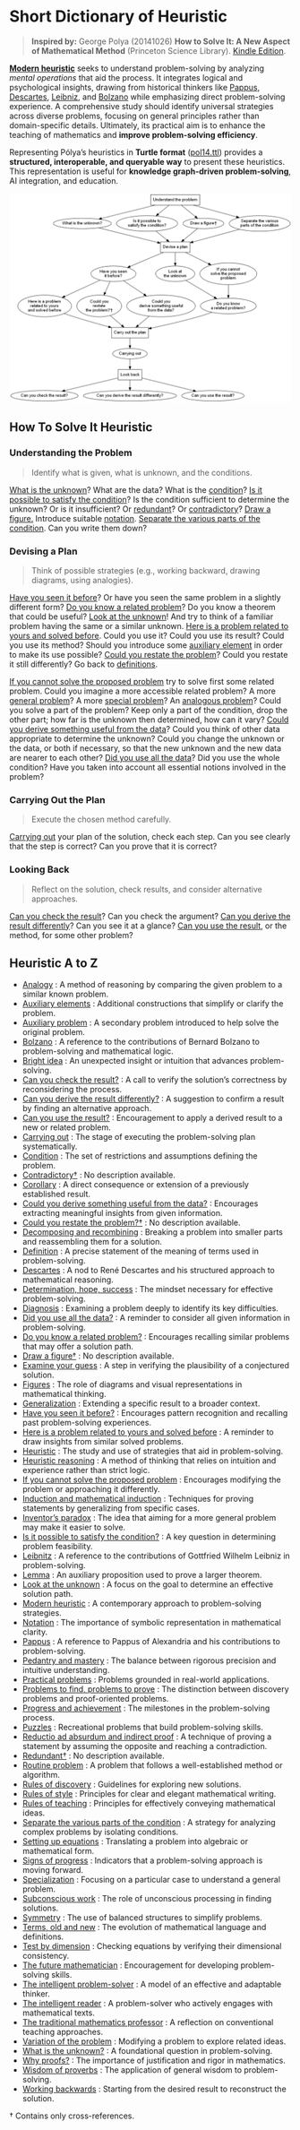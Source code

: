 # Short Dictionary of Heuristic

> **Inspired by:** George Polya (20141026) **How to Solve It: A New Aspect of Mathematical Method** (Princeton Science Library). [Kindle Edition](https://www.amazon.com/How-Solve-Aspect-Mathematical-Method-ebook/dp/B0073X0IOA/).

[**Modern heuristic**](ModernHeuristic.md) seeks to understand problem-solving by analyzing *mental operations* that aid the process. It integrates logical and psychological insights, drawing from historical thinkers like [Pappus](Pappus.md), [Descartes](Descartes.md), [Leibniz](Leibnitz.md), and [Bolzano](Bolzano.md) while emphasizing direct problem-solving experience. A comprehensive study should identify universal strategies across diverse problems, focusing on general principles rather than domain-specific details. Ultimately, its practical aim is to enhance the teaching of mathematics and **improve problem-solving efficiency**.

Representing Pólya’s heuristics in  **Turtle format** ([pol14.ttl](pol14.ttl)) provides a **structured, interoperable, and queryable way** to present these heuristics. This representation is useful for **knowledge graph-driven problem-solving**, AI integration, and education.

![](PolyaG-2014.png)

## How To Solve It Heuristic
### Understanding the Problem 
> Identify what is given, what is unknown, and the conditions.

[What is the unknown](WhatIsTheUnknown.md)? What are the data? What is the [condition](Condition.md)? [Is it possible to satisfy the condition](IsItPossibleToSatisfyTheCondition.md)? Is the condition sufficient to determine the unknown? Or is it insufficient? Or [redundant](Redundant.md)? Or [contradictory](Contradictory.md)? [Draw a figure.](DrawAFigure.md) Introduce suitable [notation](Notation.md). [Separate the various parts of the condition](SeparateTheVariousPartsOfTheCondition.md). Can you write them down?


### Devising a Plan 
> Think of possible strategies (e.g., working backward, drawing diagrams, using analogies).

[Have you seen it before](HaveYouSeenItBefore.md)? Or have you seen the same problem in a slightly different form? [Do you know a related problem](DoYouKnowARelatedProblem.md)? Do you know a theorem that could be useful? [Look at the unknown](LookAtTheUnknown.md)! And try to think of a familiar problem having the same or a similar unknown. [Here is a problem related to yours and solved before](HereIsAProblemRelatedToYoursAndSolvedBefore.md). Could you use it? Could you use its result? Could you use its method? Should you introduce some [auxiliary element](AuxiliaryElements.md) in order to make its use possible? [Could you restate the problem](CouldYouRestateTheProblem.md)? Could you restate it still differently? Go back to [definitions](Definition.md). 

[If you cannot solve the proposed problem](IfYouCannotSolveTheProposedProblem.md) try to solve first some related problem. Could you imagine a more accessible related problem? A more [general problem](Generalization.md)? A more [special problem](Specialization.md)? An [analogous problem](Analogy.md)? Could you solve a part of the problem? Keep only a part of the condition, drop the other part; how far is the unknown then determined, how can it vary? [Could you derive something useful from the data](CouldYouDeriveSomethingUsefulFromTheData.md)? Could you think of other data appropriate to determine the unknown? Could you change the unknown or the data, or both if necessary, so that the new unknown and the new data are nearer to each other? [Did you use all the data](DidYouUseAllTheData.md)? Did you use the whole condition? Have you taken into account all essential notions involved in the problem?


### Carrying Out the Plan 
> Execute the chosen method carefully.

[Carrying out](CarryingOut.md) your plan of the solution, check each step. Can you see clearly that the step is correct? Can you prove that it is correct?


### Looking Back 
> Reflect on the solution, check results, and consider alternative approaches.

[Can you check the result](CanYouCheckTheResult.md)? Can you check the argument? [Can you derive the result differently](CanYouDeriveTheResultDifferently.md)? Can you see it at a glance? [Can you use the result](CanYouUseTheResult.md), or the method, for some other problem?


## Heuristic A to Z
- [Analogy](Analogy.md) : A method of reasoning by comparing the given problem to a similar known problem.
- [Auxiliary elements](AuxiliaryElements.md) : Additional constructions that simplify or clarify the problem.
- [Auxiliary problem](AuxiliaryProblem.md) : A secondary problem introduced to help solve the original problem.
- [Bolzano](Bolzano.md) : A reference to the contributions of Bernard Bolzano to problem-solving and mathematical logic.
- [Bright idea](BrightIdea.md) : An unexpected insight or intuition that advances problem-solving.
- [Can you check the result?](CanYouCheckTheResult.md) : A call to verify the solution’s correctness by reconsidering the process.
- [Can you derive the result differently?](CanYouDeriveTheResultDifferently.md) : A suggestion to confirm a result by finding an alternative approach.
- [Can you use the result?](CanYouUseTheResult.md) : Encouragement to apply a derived result to a new or related problem.
- [Carrying out](CarryingOut.md) : The stage of executing the problem-solving plan systematically.
- [Condition](Condition.md) : The set of restrictions and assumptions defining the problem.
- [Contradictory†](Contradictory.md) : No description available.
- [Corollary](Corollary.md) : A direct consequence or extension of a previously established result.
- [Could you derive something useful from the data?](CouldYouDeriveSomethingUsefulFromTheData.md) : Encourages extracting meaningful insights from given information.
- [Could you restate the problem?†](CouldYouRestateTheProblem.md) : No description available.
- [Decomposing and recombining](DecomposingAndRecombining.md) : Breaking a problem into smaller parts and reassembling them for a solution.
- [Definition](Definition.md) : A precise statement of the meaning of terms used in problem-solving.
- [Descartes](Descartes.md) : A nod to René Descartes and his structured approach to mathematical reasoning.
- [Determination, hope, success](DeterminationHopeSuccess.md) : The mindset necessary for effective problem-solving.
- [Diagnosis](Diagnosis.md) : Examining a problem deeply to identify its key difficulties.
- [Did you use all the data?](DidYouUseAllTheData.md) : A reminder to consider all given information in problem-solving.
- [Do you know a related problem?](DoYouKnowARelatedProblem.md) : Encourages recalling similar problems that may offer a solution path.
- [Draw a figure†](DrawAFigure.md) : No description available.
- [Examine your guess](ExamineYourGuess.md) : A step in verifying the plausibility of a conjectured solution.
- [Figures](Figures.md) : The role of diagrams and visual representations in mathematical thinking.
- [Generalization](Generalization.md) : Extending a specific result to a broader context.
- [Have you seen it before?](HaveYouSeenItBefore.md) : Encourages pattern recognition and recalling past problem-solving experiences.
- [Here is a problem related to yours and solved before](HereIsAProblemRelatedToYoursAndSolvedBefore.md) : A reminder to draw insights from similar solved problems.
- [Heuristic](Heuristic.md) : The study and use of strategies that aid in problem-solving.
- [Heuristic reasoning](HeuristicReasoning.md) : A method of thinking that relies on intuition and experience rather than strict logic.
- [If you cannot solve the proposed problem](IfYouCannotSolveTheProposedProblem.md) : Encourages modifying the problem or approaching it differently.
- [Induction and mathematical induction](InductionAndMathematicalInduction.md) : Techniques for proving statements by generalizing from specific cases.
- [Inventor’s paradox](InventorsParadox.md) : The idea that aiming for a more general problem may make it easier to solve.
- [Is it possible to satisfy the condition?](IsItPossibleToSatisfyTheCondition.md) : A key question in determining problem feasibility.
- [Leibnitz](Leibnitz.md) : A reference to the contributions of Gottfried Wilhelm Leibniz in problem-solving.
- [Lemma](Lemma.md) : An auxiliary proposition used to prove a larger theorem.
- [Look at the unknown](LookAtTheUnknown.md) : A focus on the goal to determine an effective solution path.
- [Modern heuristic](ModernHeuristic.md) : A contemporary approach to problem-solving strategies.
- [Notation](Notation.md) : The importance of symbolic representation in mathematical clarity.
- [Pappus](Pappus.md) : A reference to Pappus of Alexandria and his contributions to problem-solving.
- [Pedantry and mastery](PedantryAndMastery.md) : The balance between rigorous precision and intuitive understanding.
- [Practical problems](PracticalProblems.md) : Problems grounded in real-world applications.
- [Problems to find, problems to prove](ProblemsToFindProblemsToProve.md) : The distinction between discovery problems and proof-oriented problems.
- [Progress and achievement](ProgressAndAchievement.md) : The milestones in the problem-solving process.
- [Puzzles](Puzzles.md) : Recreational problems that build problem-solving skills.
- [Reductio ad absurdum and indirect proof](ReductioAdAbsurdumAndIndirectProof.md) : A technique of proving a statement by assuming the opposite and reaching a contradiction.
- [Redundant†](Redundant.md) : No description available.
- [Routine problem](RoutineProblem.md) : A problem that follows a well-established method or algorithm.
- [Rules of discovery](RulesOfDiscovery.md) : Guidelines for exploring new solutions.
- [Rules of style](RulesOfStyle.md) : Principles for clear and elegant mathematical writing.
- [Rules of teaching](RulesOfTeaching.md) : Principles for effectively conveying mathematical ideas.
- [Separate the various parts of the condition](SeparateTheVariousPartsOfTheCondition.md) : A strategy for analyzing complex problems by isolating conditions.
- [Setting up equations](SettingUpEquations.md) : Translating a problem into algebraic or mathematical form.
- [Signs of progress](SignsOfProgress.md) : Indicators that a problem-solving approach is moving forward.
- [Specialization](Specialization.md) : Focusing on a particular case to understand a general problem.
- [Subconscious work](SubconsciousWork.md) : The role of unconscious processing in finding solutions.
- [Symmetry](Symmetry.md) : The use of balanced structures to simplify problems.
- [Terms, old and new](TermsOldAndNew.md) : The evolution of mathematical language and definitions.
- [Test by dimension](TestByDimension.md) : Checking equations by verifying their dimensional consistency.
- [The future mathematician](TheFutureMathematician.md) : Encouragement for developing problem-solving skills.
- [The intelligent problem-solver](TheIntelligentProblemSolver.md) : A model of an effective and adaptable thinker.
- [The intelligent reader](TheIntelligentReader.md) : A problem-solver who actively engages with mathematical texts.
- [The traditional mathematics professor](TheTraditionalMathematicsProfessor.md) : A reflection on conventional teaching approaches.
- [Variation of the problem](VariationOfTheProblem.md) : Modifying a problem to explore related ideas.
- [What is the unknown?](WhatIsTheUnknown.md) : A foundational question in problem-solving.
- [Why proofs?](WhyProofs.md) : The importance of justification and rigor in mathematics.
- [Wisdom of proverbs](WisdomOfProverbs.md) : The application of general wisdom to problem-solving.
- [Working backwards](WorkingBackwards.md) : Starting from the desired result to reconstruct the solution.

† Contains only cross-references.
